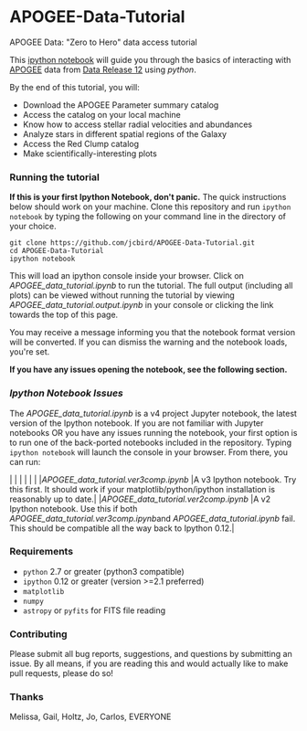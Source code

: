 # APOGEE-Data-Tutorial
APOGEE Data: "Zero to Hero" data access tutorial

This [ipython notebook](https://ipython.org/ipython-doc/3/notebook/notebook.html) will guide you through the basics of interacting with [APOGEE](https://www.sdss3.org/surveys/apogee.php) data from [Data Release 12](http://www.sdss.org/dr12/irspec/) using *python*.  

By the end of this tutorial, you will:
 - Download the APOGEE Parameter summary catalog
 - Access the catalog on your local machine
 - Know how to access stellar radial velocities and abundances
 - Analyze stars in different spatial regions of the Galaxy
 - Access the Red Clump catalog
 - Make scientifically-interesting plots

### Running the tutorial
**If this is your first Ipython Notebook, don't panic.** The quick instructions below should work on your machine. 
Clone this repository and run `ipython notebook` by typing the following on your command line in the directory of your choice.

```
git clone https://github.com/jcbird/APOGEE-Data-Tutorial.git
cd APOGEE-Data-Tutorial
ipython notebook
```

This will load an ipython console inside your browser. Click on *APOGEE_data_tutorial.ipynb* to run the tutorial. The full output (including all plots) can be viewed without running the tutorial by viewing *APOGEE_data_tutorial.output.ipynb* in your console or clicking the link towards the top of this page. 

You may receive a message informing you that the notebook format version will be converted. If you can dismiss the warning and the notebook loads, you're set. 

<span style="Crimson:">**If you have any issues opening the notebook, see the following section.**</span>

### *Ipython Notebook Issues*
The *APOGEE_data_tutorial.ipynb* is a v4 project Jupyter notebook, the latest version of the Ipython notebook. If you are not familiar with Jupyter notebooks OR you have any issues running the notebook, your first option is to run one of the back-ported notebooks included in the repository. Typing `ipython notebook` will launch the console in your browser. From there, you can run:

|   |    |
|   |    |
|*APOGEE_data_tutorial.ver3comp.ipynb*  |A v3 Ipython notebook. Try this first. It should work if your matplotlib/python/ipython installation is reasonably up to date.|
|*APOGEE_data_tutorial.ver2comp.ipynb* |A v2 Ipython notebook. Use this if both *APOGEE_data_tutorial.ver3comp.ipynb*and *APOGEE_data_tutorial.ipynb* fail. This should be compatible all the way back to Ipython 0.12.|

### Requirements
- `python`  2.7 or greater (python3 compatible)
- `ipython` 0.12 or greater (version >=2.1 preferred)
- `matplotlib`
- `numpy`
-  `astropy` or `pyfits` for FITS file reading

### Contributing

Please submit all bug reports, suggestions, and questions by submitting an issue.
By all means, if you are reading this and would actually like to make pull requests, please do so!
### Thanks
Melissa, Gail, Holtz, Jo, Carlos, EVERYONE


